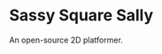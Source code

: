 # Sassy Square Sally
An open-source 2D platformer.

<!-- TODO: speed-run video -->
<!-- TODO: screenshots -->
<!-- TODO: packages -->
<!-- TODO: installation instructions -->
<!-- TODO: keybindings -->
<!-- TODO: dependencies -->
